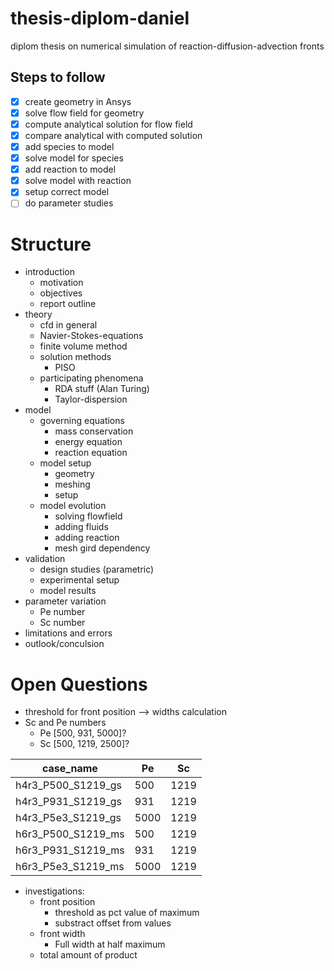 # thesis-diplom-daniel

diplom thesis on numerical simulation of reaction-diffusion-advection fronts

## Steps to follow

- [x] create geometry in Ansys
- [x] solve flow field for geometry
- [x] compute analytical solution for flow field
- [x] compare analytical with computed solution
- [x] add species to model
- [x] solve model for species
- [x] add reaction to model
- [x] solve model with reaction
- [x] setup correct model
- [ ] do parameter studies

# Structure

- introduction
    - motivation
    - objectives
    - report outline
- theory
    - cfd in general
    - Navier-Stokes-equations
    - finite volume method
    - solution methods
        - PISO
    - participating phenomena
        - RDA stuff (Alan Turing)
        - Taylor-dispersion
- model
    - governing equations
        - mass conservation
        - energy equation
        - reaction equation
    - model setup
        - geometry
        - meshing
        - setup
    - model evolution
        - solving flowfield
        - adding fluids
        - adding reaction
        - mesh gird dependency
- validation
    - design studies (parametric)
    - experimental setup
    - model results
- parameter variation
    - Pe number
    - Sc number
- limitations and errors
- outlook/conculsion

# Open Questions

- threshold for front position --> widths calculation
- Sc and Pe numbers
    - Pe [500, 931, 5000]?
    - Sc [500, 1219, 2500]?

case_name | Pe | Sc |
| - | - | - |
| h4r3_P500_S1219_gs | 500 | 1219 |
| h4r3_P931_S1219_gs | 931 | 1219 |
| h4r3_P5e3_S1219_gs | 5000 | 1219 |
| h6r3_P500_S1219_ms | 500 | 1219 |
| h6r3_P931_S1219_ms | 931 | 1219 |
| h6r3_P5e3_S1219_ms | 5000 | 1219 |

- investigations:
    - front position
        - threshold as pct value of maximum
        - substract offset from values
    - front width
        - Full width at half maximum
    - total amount of product
